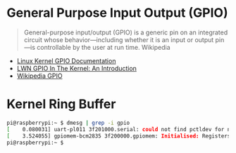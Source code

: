 # General Purpose Input Output (GPIO)

> General-purpose input/output (GPIO) is a generic pin on an integrated circuit whose behavior—including whether it is an input or output pin—is controllable by the user at run time. Wikipedia

- [Linux Kernel GPIO Documentation](https://www.kernel.org/doc/Documentation/gpio/)
- [LWN GPIO In The Kernel: An Introduction](https://lwn.net/Articles/532714/)
- [Wikipedia GPIO](https://en.wikipedia.org/wiki/General-purpose_input/output)

# Kernel Ring Buffer

```sh
pi@raspberrypi:~ $ dmesg | grep -i gpio
[    0.080031] uart-pl011 3f201000.serial: could not find pctldev for node /soc/gpio@7e200000/uart0_pins, deferring probe
[    3.524055] gpiomem-bcm2835 3f200000.gpiomem: Initialised: Registers at 0x3f200000
pi@raspberrypi:~ $ 
```